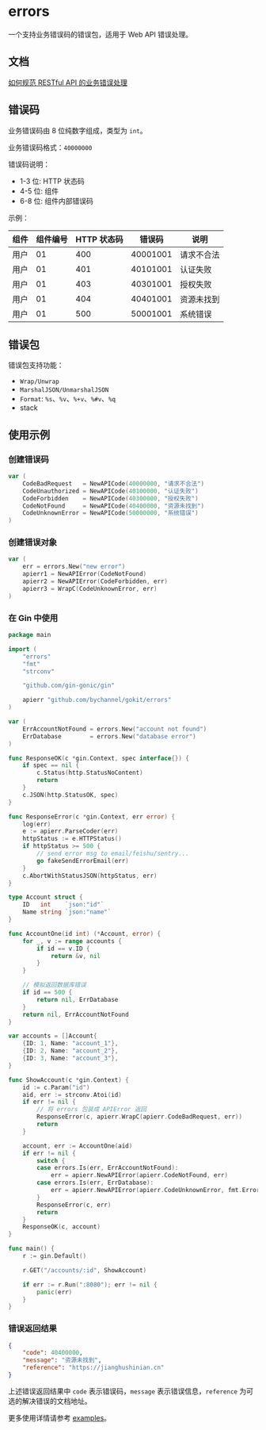 # errors

一个支持业务错误码的错误包，适用于 Web API 错误处理。

## 文档

[如何规范 RESTful API 的业务错误处理](https://jianghushinian.cn/2023/03/04/how-to-standardize-the-handling-of-restful-api-business-errors/)

## 错误码

业务错误码由 8 位纯数字组成，类型为 `int`。

业务错误码格式：`40000000`

错误码说明：

- 1-3 位: HTTP 状态码
- 4-5 位: 组件
- 6-8 位: 组件内部错误码

示例：

| 组件  | 组件编号 | HTTP 状态码 | 错误码      | 说明    |
|-----|------|----------|----------|-------|
| 用户  | 01   | 400      | 40001001 | 请求不合法 |
| 用户  | 01   | 401      | 40101001 | 认证失败  |
| 用户  | 01   | 403      | 40301001 | 授权失败  |
| 用户  | 01   | 404      | 40401001 | 资源未找到 |
| 用户  | 01   | 500      | 50001001 | 系统错误  |

## 错误包

错误包支持功能：

- `Wrap/Unwrap`
- `MarshalJSON/UnmarshalJSON`
- `Format`: `%s`、`%v`、`%+v`、`%#v`、`%q`
- stack

## 使用示例

### 创建错误码

```go
var (
	CodeBadRequest   = NewAPICode(40000000, "请求不合法")
	CodeUnauthorized = NewAPICode(40100000, "认证失败")
	CodeForbidden    = NewAPICode(40300000, "授权失败")
	CodeNotFound     = NewAPICode(40400000, "资源未找到")
	CodeUnknownError = NewAPICode(50000000, "系统错误")
)
```

### 创建错误对象

```go
var (
	err = errors.New("new error")
	apierr1 = NewAPIError(CodeNotFound)
	apierr2 = NewAPIError(CodeForbidden, err)
	apierr3 = WrapC(CodeUnknownError, err)
)
```

### 在 Gin 中使用

```go
package main

import (
	"errors"
	"fmt"
	"strconv"

	"github.com/gin-gonic/gin"

	apierr "github.com/bychannel/gokit/errors"
)

var (
	ErrAccountNotFound = errors.New("account not found")
	ErrDatabase        = errors.New("database error")
)

func ResponseOK(c *gin.Context, spec interface{}) {
	if spec == nil {
		c.Status(http.StatusNoContent)
		return
	}
	c.JSON(http.StatusOK, spec)
}

func ResponseError(c *gin.Context, err error) {
	log(err)
	e := apierr.ParseCoder(err)
	httpStatus := e.HTTPStatus()
	if httpStatus >= 500 {
		// send error msg to email/feishu/sentry...
		go fakeSendErrorEmail(err)
	}
	c.AbortWithStatusJSON(httpStatus, err)
}

type Account struct {
	ID   int    `json:"id"`
	Name string `json:"name"`
}

func AccountOne(id int) (*Account, error) {
	for _, v := range accounts {
		if id == v.ID {
			return &v, nil
		}
	}

	// 模拟返回数据库错误
	if id == 500 {
		return nil, ErrDatabase
	}
	return nil, ErrAccountNotFound
}

var accounts = []Account{
	{ID: 1, Name: "account_1"},
	{ID: 2, Name: "account_2"},
	{ID: 3, Name: "account_3"},
}

func ShowAccount(c *gin.Context) {
	id := c.Param("id")
	aid, err := strconv.Atoi(id)
	if err != nil {
		// 将 errors 包装成 APIError 返回
		ResponseError(c, apierr.WrapC(apierr.CodeBadRequest, err))
		return
	}

	account, err := AccountOne(aid)
	if err != nil {
		switch {
		case errors.Is(err, ErrAccountNotFound):
			err = apierr.NewAPIError(apierr.CodeNotFound, err)
		case errors.Is(err, ErrDatabase):
			err = apierr.NewAPIError(apierr.CodeUnknownError, fmt.Errorf("account %d: %w", aid, err))
		}
		ResponseError(c, err)
		return
	}
	ResponseOK(c, account)
}

func main() {
	r := gin.Default()

	r.GET("/accounts/:id", ShowAccount)

	if err := r.Run(":8080"); err != nil {
		panic(err)
	}
}
```

### 错误返回结果

```json
{
	"code": 40400000,
	"message": "资源未找到",
	"reference": "https://jianghushinian.cn"
}
```

上述错误返回结果中 `code` 表示错误码，`message` 表示错误信息，`reference` 为可选的解决错误的文档地址。

更多使用详情请参考 [examples](./examples)。
